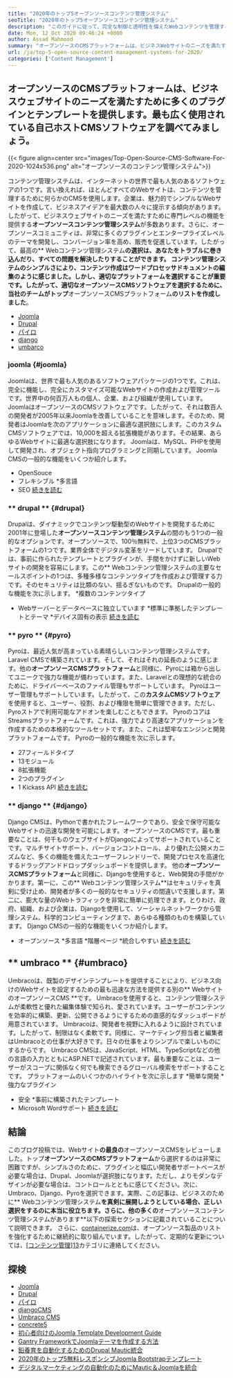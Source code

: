 ```yaml
---
title: "2020年のトップ5オープンソースコンテンツ管理システム" 
seoTitle: "2020年のトップ5オープンソースコンテンツ管理システム" 
description: "このガイドに従って、完全な制御と透明性を備えたWebコンテンツを管理するために使用されるトップ5のオープンソースコンテンツ管理システムについて学びます。" 
date: Mon, 12 Oct 2020 09:46:24 +0000
author: Assad Mahmood
summary: "オープンソースのCMSプラットフォームは、ビジネスWebサイトのニーズを満たすために多くのプラグインとテンプレートを提供します。最も広く使用されている自己ホストCMSソフトウェアを調べてみましょう。" 
url: /ja/top-5-open-source-content-management-systems-for-2020/
categories: ['Content Management']
---
```


## オープンソースのCMSプラットフォームは、ビジネスウェブサイトのニーズを満たすために多くのプラグインとテンプレートを提供します。最も広く使用されている自己ホストCMSソフトウェアを調べてみましょう。

{{< figure align=center src="images/Top-Open-Source-CMS-Software-For-2020-1024x536.png" alt="オープンソースのコンテンツ管理システム">}}

コンテンツ管理システムは、インターネットの世界で最も人気のあるソフトウェアの1つです。言い換えれば、ほとんどすべてのWebサイトは、コンテンツを管理するために何らかのCMSを使用します。企業は、魅力的でシンプルなWebサイトを作成して、ビジネスアイデアを最大数の人々に提示する傾向があります。したがって、ビジネスウェブサイトのニーズを満たすために専門レベルの機能を提供する**オープンソースコンテンツ管理システム**が多数あります。さらに、オープンソースコミュニティは、非常に多くのプラグインとエンタープライズレベルのテーマを開発し、コンバージョン率を高め、販売を促進しています。したがって、最高の** Webコンテンツ管理システム**の選択は、あなたをトラブルに巻き込んだり、すべての問題を解決したりすることができます。
コンテンツ管理システムのシンプルさにより、コンテンツ作成はワードプロセッサドキュメントの編集のように感じました。しかし、適切なプラットフォームを選択することが重要です。したがって、適切なオープンソースCMSソフトウェアを選択するために、当社のチームがトップ**オープンソースCMSプラットフォーム**のリストを作成しました**。
  * [Joomla][1]
  * [Drupal][2]
  * [パイロ][3]
  * [django][4]
  * [umbarco][5]

### joomla {#joomla}
Joomlaは、世界で最も人気のあるソフトウェアパッケージの1つです。これは、完全に機能し、完全にカスタマイズ可能なWebサイトの作成および管理ツールです。世界中の何百万人もの個人、企業、および組織が使用しています。
JoomlaはオープンソースのCMSソフトウェアです。したがって、それは数百人の開発者が2005年以来Joomlaを改善していることを意味します。そのため、開発者はJoomlaを次のアプリケーションに最適な選択肢にします。このカスタムCMSソフトウェアでは、10,000を超える拡張機能があります。その結果、あらゆるWebサイトに最適な選択肢になります。 Joomlaは、MySQL、PHPを使用して開発され、オブジェクト指向プログラミングと同期しています。
Joomla CMSの一般的な機能をいくつか紹介します。
  * OpenSouce
  * フレキシブル
  *多言語
  * SEO
    [続きを読む][6]

### ** drupal ** {#drupal}
Drupalは、ダイナミックでコンテンツ駆動型のWebサイトを開発するために2001年に登場した**オープンソースコンテンツ管理システム**の間のもう1つの一般的なオプションです。オープンソースで、100％無料で、上位3つのCMSプラットフォームの1つです。業界全体でデジタル変革をリードしています。
Drupalでは、事前に作られたテンプレートとプラグインが、手間をかけずに新しいWebサイトの開発を容易にします。この** Webコンテンツ管理システムの主要なセールスポイントの1つは、多種多様なコンテンツタイプを作成および管理する力です。そのセキュリティは比類のない、揺るぎないものです。
Drupalの一般的な機能を次に示します。
  *複数のコンテンツタイプ
  * Webサーバーとデータベースに独立しています
  *標準に準拠したテンプレートとテーマ
  *デバイス固有の表示
    [続きを読む][7]

### ** pyro ** {#pyro}
Pyroは、最近人気が高まっている素晴らしいコンテンツ管理システムです。 Laravel CMSで構築されています。そして、それはそれの延長のように感じます。他の**オープンソースCMSプラットフォーム**と同様に、Pyroには箱から出してユニークで強力な機能が備わっています。また、Laravelとの理想的な統合のために、ドライバーベースのファイル管理もサポートしています。
Pyroはユーザー管理もサポートしています。したがって、この**カスタムCMSソフトウェア**を使用すると、ユーザー、役割、および権限を簡単に管理できます。ただし、Pyroストアで利用可能なアドオンを楽しむこともできます。
PyroのコアはStreamsプラットフォームです。これは、強力でより高速なアプリケーションを作成するための本格的なツールセットです。また、これは堅牢なエンジンと開発プラットフォームです。
Pyroの一般的な機能を次に示します。
  * 27フィールドタイプ
  * 13モジュール
  * 8拡張機能
  * 2つのプラグイン
  * 1 Kickass API
    [続きを読む][8]

### ** django ** {#django}
Django CMSは、Pythonで書かれたフレームワークであり、安全で保守可能なWebサイトの迅速な開発を可能にします。オープンソースのCMSです。最も重要なことは、何千ものウェブサイトがDjangoによってサポートされていることです。マルチサイトサポート、バージョンコントロール、より優れた公開メカニズムなど、多くの機能を備えたユーザーフレンドリーで、開発プロセスを高速化するドラッグアンドドロップダッシュボードを提供します。
他の**オープンソースCMSプラットフォーム**と同様に、Djangoを使用すると、Web開発の手間がかかります。第一に、この** Webコンテンツ管理システム**はセキュリティを真剣に受け止め、開発者が多くの一般的なセキュリティの間違いで支援します。第二に、膨大な量のWebトラフィックを非常に簡単に処理できます。とりわけ、政府、組織、および企業は、Djangoを使用して、ソーシャルネットワークから管理システム、科学的コンピューティングまで、あらゆる種類のものを構築しています。
Django CMSの一般的な機能をいくつか紹介します。
  * オープンソース
  *多言語
  *階層ページ
  *統合しやすい
    [続きを読む][9]

## ** umbraco ** {#umbraco}
Umbracoは、既製のデザインテンプレートを提供することにより、ビジネス向けのWebサイトを設定するための最も迅速な方法を提供する別の** WebサイトのオープンソースCMS **です。 Umbracoを使用すると、コンテンツ管理システムが柔軟性と優れた編集体験で知られ、愛されています。ユーザーがコンテンツを効率的に構築、更新、公開できるようにするための直感的なダッシュボードが用意されています。
Umbracoは、開発者を視野に入れるように設計されています。したがって、制限はなく柔軟です。同様に、マーケティング担当者と編集者はUmbracoとの仕事が大好きです。日々の仕事をよりシンプルで楽しいものにするからです。
Umbraco CMSは、JavaScript、HTML、TypeScriptなどの他の言語の入力とともにASP.NETで記述されています。最も重要なことは、ユーザーがスコープに関係なく何でも検索できるグローバル検索をサポートすることです。
プラットフォームのいくつかのハイライトを次に示します
  *簡単な開発
  *強力なプラグイン
  * 安全
  *事前に構築されたテンプレート
  * Microsoft Wordサポート
    [続きを読む][10]

## 結論
このブログ投稿では、Webサイト**の最良の**オープンソースCMSをレビューしました。トップ**オープンソースのCMSプラットフォーム**から選択するのは非常に困難ですが、シンプルさのために、プラグインと幅広い開発者サポートベースが必要な場合は、Drupal、Joomlaが選択肢になります。ただし、よりモダンなデザインが必要な場合は、コントロールとともに感じてください。次に、Umbraco、Django、Pyroを選択できます。実際、この記事は、ビジネスのために** Webコンテンツ管理システム**を真剣に展開しようとしている場合、正しい選択をするのに本当に役立ちます。さらに、他の多くの**オープンソースコンテンツ管理システムがあります**以下の探索セクションに記載されていることについて説明できます。
さらに、[containerize.com][11]は、オープンソース製品のリストを強化するために継続的に取り組んでいます。したがって、定期的な更新については、[[コンテンツ管理][12]][13]カテゴリに連絡してください。

## 探検
  * [Joomla][6]
  * [Drupal][7]
  * [パイロ][8]
  * [djangoCMS][9]
  * [Umbraco CMS][10]
  * [concrete5][14]
  * [初心者向けのJoomla Template Development Guide][15]
  * [Gantry FrameworkでJoomlaテーマを作成する方法][16]
  * [鉛養育を自動化するためのDrupal Mautic統合][17]
  * [2020年のトップ5無料レスポンシブJoomla Bootstrapテンプレート][18]
  * [デジタルマーケティングの自動化のためにMautic＆Joomlaを統合][19]

  
[1]: #joomla
[2]: #drupal
[3]: #pyro
[4]: #django
[5]: #umbarco
[6]: https://products.containerize.com/content-management/joomla
[7]: https://products.containerize.com/content-management/drupal
[8]: https://products.containerize.com/content-management/pyro
[9]: https://products.containerize.com/content-management/django
[10]: https://products.containerize.com/content-management/umbraco
[11]: https://www.containerize.com/
[12]: https://products.containerize.com/content-management/
[13]: https://products.containerize.com/rad
[14]: https://products.containerize.com/content-management/concrete5
[15]: https://blog.containerize.com/content-management/responsive-joomla-templates-tutorial/
[16]: https://blog.containerize.com/content-management/how-to-create-joomla-theme-joomla-gantry-framework/
[17]: https://blog.containerize.com/content-management/drupal-tutorial-automate-lead-growth-with-drupal-mautic/
[18]: https://blog.containerize.com/content-management/top-5-best-free-responsive-joomla-templates-of-2020/
[19]: https://blog.containerize.com/content-management/integrate-mautic-with-joomla-for-marketing-automation/
